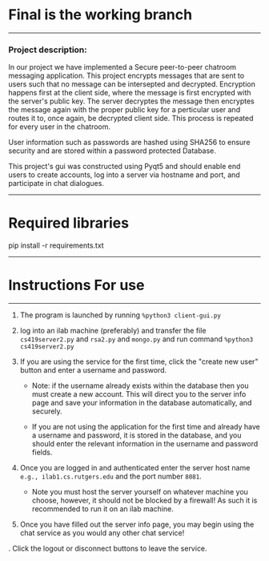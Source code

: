 # Final is the working branch
___
### Project description:
In our project we have implemented a Secure peer-to-peer chatroom messaging application.
This project encrypts messages that are sent to users such that no 
message can be intersepted and decrypted. Encryption happens first 
at the client side, where the message is first encrypted with the server's 
public key. The server decryptes the message then encryptes the message again 
with the proper public key for a perticular user and routes it to, once again,
be decrypted client side. This process is repeated for every user in the chatroom.

User information such as passwords are hashed using SHA256 to ensure security 
and are stored within a password protected Database. 

This project's gui was constructed using Pyqt5 and should enable end users 
to create accounts, log into a server via hostname and port, and participate 
in chat dialogues. 
___

# Required libraries

pip install -r requirements.txt

___

# Instructions For use
___
1. The program is launched by running `%python3 client-gui.py`
   
2. log into an ilab machine (preferably) and transfer the file `cs419server2.py` and 
   `rsa2.py` and `mongo.py` and run command `%python3 cs419server2.py`
3. If you are using the service for the first time, click the "create new user" button and 
enter a username and password. 
   - Note: if the username already exists within the database
   then you must create a new account. This will direct you to the server info page and save your information
   in the database automatically, and securely. 
   
    - If you are not using the application for the first time and already have a 
    username and password, it is stored in the database, and you should 
      enter the relevant information in the username and password fields.
      
4. Once you are logged in and authenticated enter the server host name `e.g., ilab1.cs.rutgers.edu`
and the port number `8081`. 
   - Note you must host the server yourself on whatever machine you choose, however, it should 
    not be blocked by a firewall! As such it is recommended to run it on an ilab machine. 
   
5. Once you have filled out the server info page, you may begin using the chat 
service as you would any other chat service!
   
. Click the logout or disconnect buttons to leave the service. 
   